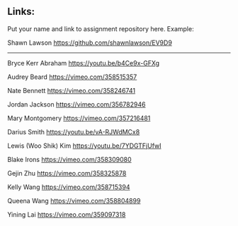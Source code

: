 
## Links:

Put your name and link to assignment repository here. Example:

Shawn Lawson    https://github.com/shawnlawson/EV9D9  
  
----

Bryce Kerr Abraham https://youtu.be/b4Ce9x-GFXg

Audrey Beard https://vimeo.com/358515357

Nate Bennett    https://vimeo.com/358246741

Jordan Jackson  https://vimeo.com/356782946

Mary Montgomery https://vimeo.com/357216481

Darius Smith    https://youtu.be/vA-RJWdMCx8

Lewis (Woo Shik) Kim  https://youtu.be/7YDGTFjUfwI

Blake Irons  https://vimeo.com/358309080

Gejin Zhu https://vimeo.com/358325878

Kelly Wang	https://vimeo.com/358715394

Queena Wang https://vimeo.com/358804899

Yining Lai https://vimeo.com/359097318
